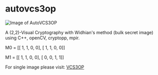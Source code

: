 # autovcs3op

![Image of AutoVCS3OP](https://i.imgur.com/dwqNhm4.jpg)

A (2,2)-Visual Cryptography with Widhian's method (bulk secret image) using C++, openCV, cryptopp, mpir.

M0 = [[ 1, 1, 0, 0], [ 1, 1, 0, 0]]

M1 = [[ 1, 1, 0, 0], [ 0, 0, 1, 1]]

For single image please visit: [VCS3OP](https://github.com/w-bt/vcs3op)
